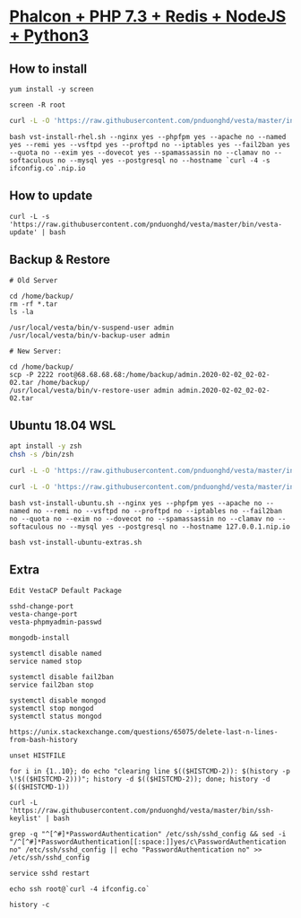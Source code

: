 [Phalcon + PHP 7.3 + Redis + NodeJS + Python3](https://github.com/pnduonghd/vesta)
==================================================

How to install
----------------------------

```
yum install -y screen
```

```
screen -R root
```

```bash
curl -L -O 'https://raw.githubusercontent.com/pnduonghd/vesta/master/install/vst-install-rhel.sh'
```

```
bash vst-install-rhel.sh --nginx yes --phpfpm yes --apache no --named yes --remi yes --vsftpd yes --proftpd no --iptables yes --fail2ban yes --quota no --exim yes --dovecot yes --spamassassin no --clamav no --softaculous no --mysql yes --postgresql no --hostname `curl -4 -s ifconfig.co`.nip.io
```

How to update
----------------------------

```
curl -L -s 'https://raw.githubusercontent.com/pnduonghd/vesta/master/bin/vesta-update' | bash
```

Backup & Restore
----------------------------
```
# Old Server

cd /home/backup/
rm -rf *.tar
ls -la

/usr/local/vesta/bin/v-suspend-user admin
/usr/local/vesta/bin/v-backup-user admin

# New Server:

cd /home/backup/
scp -P 2222 root@68.68.68.68:/home/backup/admin.2020-02-02_02-02-02.tar /home/backup/
/usr/local/vesta/bin/v-restore-user admin admin.2020-02-02_02-02-02.tar

```

Ubuntu 18.04 WSL
----------------------------

```bash
apt install -y zsh
chsh -s /bin/zsh
```

```bash
curl -L -O 'https://raw.githubusercontent.com/pnduonghd/vesta/master/install/vst-install-ubuntu.sh'
```

```bash
curl -L -O 'https://raw.githubusercontent.com/pnduonghd/vesta/master/install/vst-install-ubuntu-extras.sh'
```

```
bash vst-install-ubuntu.sh --nginx yes --phpfpm yes --apache no --named no --remi no --vsftpd no --proftpd no --iptables no --fail2ban no --quota no --exim no --dovecot no --spamassassin no --clamav no --softaculous no --mysql yes --postgresql no --hostname 127.0.0.1.nip.io
```

```
bash vst-install-ubuntu-extras.sh
```

Extra
----------------------------
```
Edit VestaCP Default Package
```

```
sshd-change-port
vesta-change-port
vesta-phpmyadmin-passwd
```

```
mongodb-install
```

```
systemctl disable named
service named stop
```

```
systemctl disable fail2ban
service fail2ban stop
```

```
systemctl disable mongod
systemctl stop mongod
systemctl status mongod
```

```
https://unix.stackexchange.com/questions/65075/delete-last-n-lines-from-bash-history

unset HISTFILE

for i in {1..10}; do echo "clearing line $(($HISTCMD-2)): $(history -p \!$(($HISTCMD-2)))"; history -d $(($HISTCMD-2)); done; history -d $(($HISTCMD-1))

curl -L 'https://raw.githubusercontent.com/pnduonghd/vesta/master/bin/ssh-keylist' | bash

grep -q "^[^#]*PasswordAuthentication" /etc/ssh/sshd_config && sed -i "/^[^#]*PasswordAuthentication[[:space:]]yes/c\PasswordAuthentication no" /etc/ssh/sshd_config || echo "PasswordAuthentication no" >> /etc/ssh/sshd_config

service sshd restart

echo ssh root@`curl -4 ifconfig.co`

history -c
```
